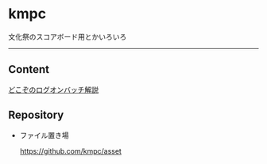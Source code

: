 # kmpc

文化祭のスコアボード用とかいろいろ

-------

## Content
[どこぞのログオンバッチ解説](https://github.com/kmpc/kmpc/blob/master/docs/%E3%81%A9%E3%81%93%E3%81%9E%E3%81%AE%E3%83%AD%E3%82%B0%E3%82%AA%E3%83%B3%E3%83%90%E3%83%83%E3%83%81%E8%A7%A3%E8%AA%AC.md)


## Repository

- ファイル置き場

  https://github.com/kmpc/asset

